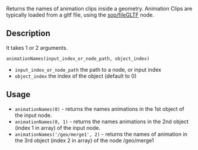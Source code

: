 Returns the names of animation clips inside a geometry. Animation Clips are typically loaded from a gltf file, using the [sop/fileGLTF](/docs/nodes/sop/fileGLTF) node.


## Description

It takes 1 or 2 arguments.

`animationNames(input_index_or_node_path, object_index)`

- `input_index_or_node_path` the path to a node, or input index
- `object_index` the index of the object (default to 0)

## Usage

- `animationNames(0)` - returns the names animations in the 1st object of the input node.
- `animationNames(0, 1)` - returns the names animations in the 2nd object (index 1 in array) of the input node.
- `animationNames('/geo/merge1', 2)` - returns the names of animation in the 3rd object (index 2 in array) of the node /geo/merge1

